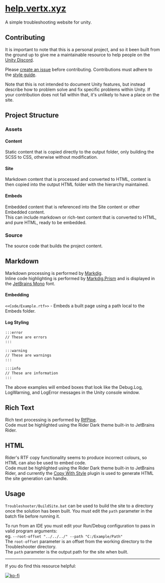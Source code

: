 # [help.vertx.xyz](https://help.vertx.xyz/)
A simple troubleshooting website for unity.


## Contributing

It is important to note that this is a personal project, and so it been built from the ground up to give me a maintainable resource to help people on the [Unity Discord](https://discord.gg/SZy459n7).

Please [create an issue](https://github.com/vertxxyz/help.vertx.xyz/issues) before contributing. Contributions must adhere to the [style guide](STYLEGUIDE.md).

Note that this is not intended to document Unity features, but instead describe how to problem solve and fix specific problems within Unity.
If your contribution does not fall within that, it's unlikely to have a place on the site.

## Project Structure

### Assets
#### Content
Static content that is copied directly to the output folder, only building the SCSS to CSS, otherwise without modification.
#### Site
Markdown content that is processed and converted to HTML, content is then copied into the output HTML folder with the hierarchy maintained.  
#### Embeds
Embedded content that is referenced into the Site content or other Embedded content.  
This can include markdown or rich-text content that is converted to HTML, and pure HTML, ready to be embedded.
### Source
The source code that builds the project content.

## Markdown

Markdown processing is performed by [Markdig](https://github.com/lunet-io/markdig).  
Inline code highlighting is performed by [Markdig.Prism](https://github.com/ilich/Markdig.Prism) and is displayed in the [JetBrains Mono](https://www.jetbrains.com/lp/mono/) font.

#### Embedding
`<<Code/Example.rtf>>` - Embeds a built page using a path local to the Embeds folder.  

#### Log Styling
```md
:::error
// These are errors
:::

:::warning
// These are warnings
:::

:::info
// These are information
:::
```  
The above examples will embed boxes that look like the Debug.Log, LogWarning, and LogError messages in the Unity console window.

## Rich Text
Rich text processing is performed by [RtfPipe](https://github.com/erdomke/RtfPipe).  
Code must be highlighted using the Rider Dark theme built-in to JetBrains Rider.  

## HTML
Rider's RTF copy functionality seems to produce incorrect colours, so HTML can also be used to embed code.  
Code must be highlighted using the Rider Dark theme built-in to JetBrains Rider, and currently the [Copy With Style](https://plugins.jetbrains.com/plugin/8455-copywithstyle) plugin is used to generate HTML the site generation can handle.  

## Usage

`Troubleshooter/BuildSite.bat` can be used to build the site to a directory once the solution has been built.
You must edit the `path` parameter in the batch file before running it.

To run from an IDE you must edit your Run/Debug configuration to pass in valid program arguments:  
eg. `--root-offset "../../../" --path "C:/Example/Path"`  
The `root-offset` parameter is an offset from the working directory to the Troubleshooter directory.  
The `path` parameter is the output path for the site when built.  

---
If you do find this resource helpful:

[![ko-fi](https://ko-fi.com/img/githubbutton_sm.svg)](https://ko-fi.com/Z8Z42ZYHB)